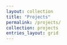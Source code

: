 ```yaml
---
layout: collection
title: "Projects"
permalink: /projects/
collection: projects
entries_layout: grid
---
```

